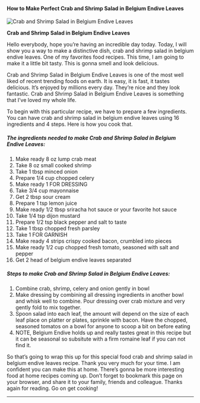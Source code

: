            

#### How to Make Perfect Crab and Shrimp Salad in Belgium Endive Leaves

![Crab and Shrimp Salad in Belgium Endive Leaves](https://img-global.cpcdn.com/recipes/5138785167736832/751x532cq70/crab-and-shrimp-salad-in-belgium-endive-leaves-recipe-main-photo.jpg)

**Crab and Shrimp Salad in Belgium Endive Leaves**

Hello everybody, hope you’re having an incredible day today. Today, I will show you a way to make a distinctive dish, crab and shrimp salad in belgium endive leaves. One of my favorites food recipes. This time, I am going to make it a little bit tasty. This is gonna smell and look delicious.

Crab and Shrimp Salad in Belgium Endive Leaves is one of the most well liked of recent trending foods on earth. It is easy, it is fast, it tastes delicious. It’s enjoyed by millions every day. They’re nice and they look fantastic. Crab and Shrimp Salad in Belgium Endive Leaves is something that I’ve loved my whole life.

To begin with this particular recipe, we have to prepare a few ingredients. You can have crab and shrimp salad in belgium endive leaves using 16 ingredients and 4 steps. Here is how you cook that.

##### The ingredients needed to make Crab and Shrimp Salad in Belgium Endive Leaves:

1.  Make ready 8 oz lump crab meat
2.  Take 8 oz small cooked shrimp
3.  Take 1 tbsp minced onion
4.  Prepare 1/4 cup chopped celery
5.  Make ready 1 FOR DRESSING
6.  Take 3/4 cup mayonnaise
7.  Get 2 tbsp sour cream
8.  Prepare 1 tsp lemon juice
9.  Make ready 1/2 tbsp sriracha hot sauce or your favorite hot sauce
10.  Take 1/4 tsp dijon mustard
11.  Prepare 1/2 tsp black pepper and salt to taste
12.  Take 1 tbsp chopped fresh parsley
13.  Take 1 FOR GARNISH
14.  Make ready 4 strips crispy cooked bacon, crumbled into pieces
15.  Make ready 1/2 cup chopped fresh tomato, seasoned with salt and pepper
16.  Get 2 head of belgium endive leaves separated

##### Steps to make Crab and Shrimp Salad in Belgium Endive Leaves:

1.  Combine crab, shrimp, celery and onion gently in bowl
2.  Make dressing by combining all dressing ingredients in another bowl and whisk well to combine. Pour dressing over crab mixture and very gently fold to mix together.
3.  Spoon salad into each leaf, the amount will depend on the size of each leaf place on platter or plates, sprinkle with bacon. Have the chopped, seasoned tomatos on a bowl for anyone to scoop a bit on before eating
4.  NOTE, Belgium Endive holds up and really tastes great in this recipe but it can be seasonal so subsitute with a firm romaine leaf if you can not find it.

So that’s going to wrap this up for this special food crab and shrimp salad in belgium endive leaves recipe. Thank you very much for your time. I am confident you can make this at home. There’s gonna be more interesting food at home recipes coming up. Don’t forget to bookmark this page on your browser, and share it to your family, friends and colleague. Thanks again for reading. Go on get cooking!

* * *